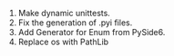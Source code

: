 1. Make dynamic unittests.
2. Fix the generation of .pyi files.
3. Add Generator for Enum from PySide6.
4. Replace os with PathLib
